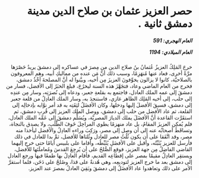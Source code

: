 <h1 dir="rtl">حصر العزيز عثمان بن صلاح الدين مدينة دمشق ثانية .</h1>

<h5 dir="rtl">العام الهجري:  591

العام الميلادي: 1194

</h5>

<p dir="rtl">خرجَ المَلِكُ العزيزُ عُثمانُ بنُ صلاح الدين من مِصرَ في عساكره إلى دمشقَ يريدُ حَصْرَها مرَّةً أخرى، فعاد عنها مُنهَزِمًا، وسبب ذلك أنَّ مَن عنده من مماليكِ أبيه، وهم المعروفون بالصلاحيَّة، كانوا لا يزالون يخوِّفونَ العزيزَ مِن أخيه، وبيَّنوا له أنَّ المصلحةَ أخْذُ دمشق، فخرج من العام الماضي وعاد، فتجَهَّزَ هذه السنة ليخرُجَ، فبلغ الخبَرُ إلى الأفضل، فسار من دمشقَ إلى عمه الملك العادل، فاجتمع به بقلعةِ جعبر، ودعاه إلى نُصرَتِه، وسار مِن عندِه إلى حلب، إلى أخيه المَلِك الظاهر غازي، فاستنجدَ به، وسار الملك العادِلُ من قلعة جعبر إلى دمشق، فسبقَ الأفضلَ إليها ودخلها، وكان الأفضَلُ لثِقَتِه به قد أمر نوَّابه بإدخالِه إلى القلعة، ثم عاد الأفضل من حلب إلى دمشق، ووصل الملك العزيز إلى قُربِ دمشق، ثم استقَرَّت القاعدة أنَّ الأفضَلَ يملك الديارَ المصريَّة، ويُسَلِّم دمشقَ إلى عَمِّه الملك العادل، فلم يُمكِن العزيزَ المقامُ، بل عاد منهزمًا يطوي المراحِلَ خَوفَ الطَّلَبِ، ولا يصدق بالنجاة، وتساقَطَ أصحابُه عنه إلى أن وصل إلى مصر، ورَكِبَ وراءه العادِلُ والأفضل ليأخذا منه مصر، وقد اتَّفَقا على أن يكون ثُلُثُ مصر للعادل وثُلثاها للأفضل، ثمَّ بدا للعادل في ذلك فأرسل للعزيز يُثَبِّتُه، وأقبل على الأفضَلِ يُثَبِّطُه، وأقاما على بلبيس أيامًا حتى خرج إليهما القاضي الفاضِلُ مِن جهة العزيز، فوقع الصُّلحُ على أن يُرجِعَ القدسَ ومُعاملَتَها للأفضل، ويستقِر العادِلُ مقيمًا بمصر على إقطاعِه القديم، فأقام العادِلُ بها طمعًا فيها ورجع العادل إلى دمشق بعد ما خرج العزيز لتوديعِه، وهي هُدنةٌ على قذا، وصُلحٌ على دَخَن، فلما استقرَّ الأمر على ذلك وتعاهدوا عاد الأفضَلُ إلى دمشقَ وبَقِيَ العادلُ بمصرَ عند العزيز.</p></br>
